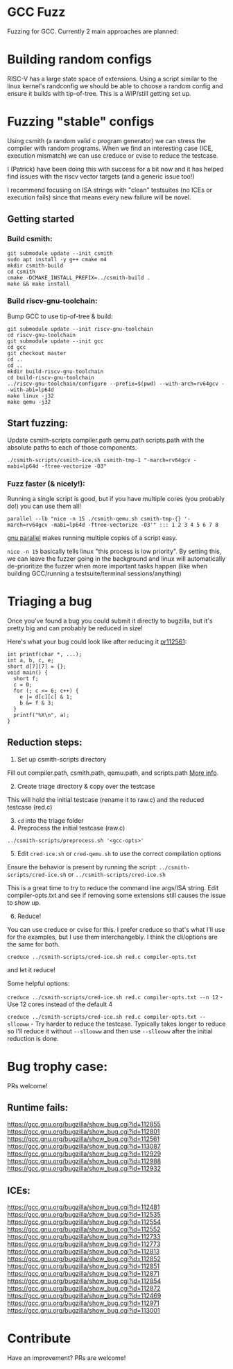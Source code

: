 # GCC Fuzz
Fuzzing for GCC. Currently 2 main approaches are planned:

# Building random configs
RISC-V has a large state space of extensions.
Using a script similar to the linux kernel's randconfig we should be able to choose a random config and ensure it builds with tip-of-tree.
This is a WIP/still getting set up.

# Fuzzing "stable" configs
Using csmith (a random valid c program generator) we can stress the compiler with random programs.
When we find an interesting case (ICE, execution mismatch) we can use creduce or cvise to reduce the testcase.

I (Patrick) have been doing this with success for a bit now and it has helped find issues with the riscv vector targets (and a generic issue too!)

I recommend focusing on ISA strings with "clean" testsuites (no ICEs or execution fails) since that means every new failure will be novel.

## Getting started
### Build csmith:
```
git submodule update --init csmith
sudo apt install -y g++ cmake m4
mkdir csmith-build
cd csmith
cmake -DCMAKE_INSTALL_PREFIX=../csmith-build .
make && make install
```

### Build riscv-gnu-toolchain:
Bump GCC to use tip-of-tree & build:
```
git submodule update --init riscv-gnu-toolchain
cd riscv-gnu-toolchain
git submodule update --init gcc
cd gcc
git checkout master
cd ..
cd ..
mkdir build-riscv-gnu-toolchain
cd build-riscv-gnu-toolchain
../riscv-gnu-toolchain/configure --prefix=$(pwd) --with-arch=rv64gcv --with-abi=lp64d
make linux -j32
make qemu -j32
```

## Start fuzzing:
Update csmith-scripts compiler.path qemu.path scripts.path with the absolute paths to each of those components.

```
./csmith-scripts/csmith-ice.sh csmith-tmp-1 "-march=rv64gcv -mabi=lp64d -ftree-vectorize -O3"
```

### Fuzz faster (& nicely!):
Running a single script is good, but if you have multiple cores (you probably do!) you can use them all!
```
parallel --lb "nice -n 15 ./csmith-qemu.sh csmith-tmp-{} '-march=rv64gcv -mabi=lp64d -ftree-vectorize -O3'" ::: 1 2 3 4 5 6 7 8
```
[gnu parallel](https://www.gnu.org/software/parallel/) makes running multiple copies of a script easy.

`nice -n 15` basically tells linux "this process is low priority".
By setting this, we can leave the fuzzer going in the background and linux will automatically de-prioritize the fuzzer when more important tasks happen (like when building GCC/running a testsuite/terminal sessions/anything)

# Triaging a bug
Once you've found a bug you could submit it directly to bugzilla, but it's pretty big and can probably be reduced in size!

Here's what your bug could look like after reducing it [pr112561](https://gcc.gnu.org/bugzilla/show_bug.cgi?id=112561):
```
int printf(char *, ...);
int a, b, c, e;
short d[7][7] = {};
void main() {
  short f;
  c = 0;
  for (; c <= 6; c++) {
    e |= d[c][c] & 1;
    b &= f & 3;
  }
  printf("%X\n", a);
}
```

## Reduction steps:

1. Set up csmith-scripts directory

Fill out compiler.path, csmith.path, qemu.path, and scripts.path
[More info](./csmith-scripts/README.md).

2. Create triage directory & copy over the testcase

This will hold the initial testcase (rename it to raw.c) and the reduced testcase (red.c)

3. `cd` into the triage folder
4. Preprocess the initial testcase (raw.c)

`../csmith-scripts/preprocess.sh '<gcc-opts>'`

5. Edit `cred-ice.sh` or `cred-qemu.sh` to use the correct compilation options

Ensure the behavior is present by running the script:
`../csmith-scripts/cred-ice.sh` or `../csmith-scripts/cred-ice.sh`

This is a great time to try to reduce the command line args/ISA string. Edit compiler-opts.txt and see if removing some extensions still causes the issue to show up.

6. Reduce!

You can use creduce or cvise for this. I prefer creduce so that's what I'll use for the examples, but I use them interchangebly. I think the cli/options are the same for both.

`creduce ../csmith-scripts/cred-ice.sh red.c compiler-opts.txt`

and let it reduce!

Some helpful options:

`creduce ../csmith-scripts/cred-ice.sh red.c compiler-opts.txt --n 12` - Use 12 cores instead of the default 4

`creduce ../csmith-scripts/cred-ice.sh red.c compiler-opts.txt --sllooww` - Try harder to reduce the testcase. Typically takes longer to reduce so I'll reduce it without `--sllooww` and then use `--sllooww` after the initial reduction is done.

# Bug trophy case:
PRs welcome!
## Runtime fails:
https://gcc.gnu.org/bugzilla/show_bug.cgi?id=112855
https://gcc.gnu.org/bugzilla/show_bug.cgi?id=112801
https://gcc.gnu.org/bugzilla/show_bug.cgi?id=112561
https://gcc.gnu.org/bugzilla/show_bug.cgi?id=113087
https://gcc.gnu.org/bugzilla/show_bug.cgi?id=112929
https://gcc.gnu.org/bugzilla/show_bug.cgi?id=112988
https://gcc.gnu.org/bugzilla/show_bug.cgi?id=112932
## ICEs:
https://gcc.gnu.org/bugzilla/show_bug.cgi?id=112481
https://gcc.gnu.org/bugzilla/show_bug.cgi?id=112535
https://gcc.gnu.org/bugzilla/show_bug.cgi?id=112554
https://gcc.gnu.org/bugzilla/show_bug.cgi?id=112552
https://gcc.gnu.org/bugzilla/show_bug.cgi?id=112733
https://gcc.gnu.org/bugzilla/show_bug.cgi?id=112773
https://gcc.gnu.org/bugzilla/show_bug.cgi?id=112813
https://gcc.gnu.org/bugzilla/show_bug.cgi?id=112852
https://gcc.gnu.org/bugzilla/show_bug.cgi?id=112851
https://gcc.gnu.org/bugzilla/show_bug.cgi?id=112871
https://gcc.gnu.org/bugzilla/show_bug.cgi?id=112854
https://gcc.gnu.org/bugzilla/show_bug.cgi?id=112872
https://gcc.gnu.org/bugzilla/show_bug.cgi?id=112469
https://gcc.gnu.org/bugzilla/show_bug.cgi?id=112971
https://gcc.gnu.org/bugzilla/show_bug.cgi?id=113001

# Contribute
Have an improvement? PRs are welcome!
